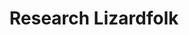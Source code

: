 ---
title: Research Lizardfolk
layout: job
faction: human
props: none
reward: 15 leaves
post: We would like information regarding the lizardfolk. 15 leaves for a 2 page article and 25 total if backed by scientific research.
summary:
---
